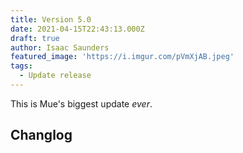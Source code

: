 ```yaml
---
title: Version 5.0
date: 2021-04-15T22:43:13.000Z
draft: true
author: Isaac Saunders
featured_image: 'https://i.imgur.com/pVmXjAB.jpeg'
tags:
  - Update release
---
```


This is Mue's biggest update *ever*.

## Changlog
